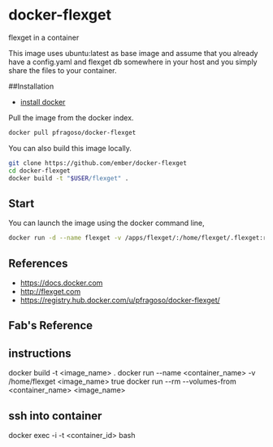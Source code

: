 # docker-flexget
flexget in a container

This image uses ubuntu:latest as base image and assume that you already have a config.yaml and flexget db
somewhere in your host and you simply share the files to your container. 


##<a name="installation"></a>Installation
- [install docker](https://docs.docker.com/installation/#installation)

Pull the image from the docker index. 

```bash
docker pull pfragoso/docker-flexget
```

You can also build this image locally.

```bash
git clone https://github.com/ember/docker-flexget
cd docker-flexget
docker build -t "$USER/flexget" .
```
## <a name="start"></a>Start

You can launch the image using the docker command line,

```bash
docker run -d --name flexget -v /apps/flexget/:/home/flexget/.flexget:rw pfragoso/docker-flexget
```

## <a name="references"></a>References
  * https://docs.docker.com
  * http://flexget.com
  * https://registry.hub.docker.com/u/pfragoso/docker-flexget/



## Fab's Reference

## instructions
docker build -t <image_name> .
docker run --name <container_name> -v /home/flexget <image_name> true
docker run --rm --volumes-from <container_name> <image_name>

## ssh into container 
docker exec -i -t <container_id> bash